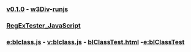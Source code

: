 ### [v0.1.0](https://github.com/littleflute/JavaScript/edit/master/README.md) - [w3Div](https://www.w3schools.com/html/tryit.asp?filename=tryhtml_default)-[runjs](runjs.html)
### [RegExTester_JavaScript](RegExTester_JavaScript)
### [e:blclass.js](https://github.com/littleflute/JavaScript/edit/master/blclass.js) - [v:blclass.js](blclass.js) - [blClassTest.html](blClassTest.html) -[e:blClassTest](https://github.com/littleflute/JavaScript/edit/master/blClassTest.html)


